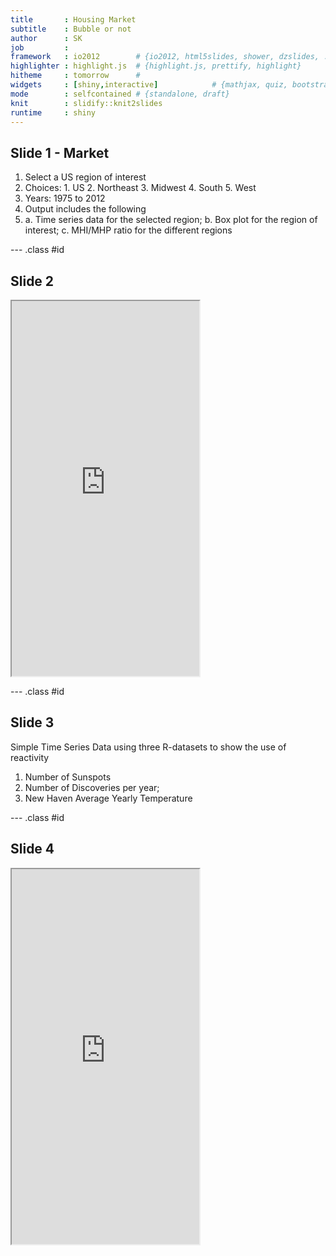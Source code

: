 ```yaml
---
title       : Housing Market 
subtitle    : Bubble or not
author      : SK
job         : 
framework   : io2012        # {io2012, html5slides, shower, dzslides, ...}
highlighter : highlight.js  # {highlight.js, prettify, highlight}
hitheme     : tomorrow      # 
widgets     : [shiny,interactive]            # {mathjax, quiz, bootstrap}
mode        : selfcontained # {standalone, draft}
knit        : slidify::knit2slides
runtime     : shiny
---
```


## Slide 1 - Market

1. Select a US region of interest 
2. Choices: 1. US 2. Northeast 3. Midwest 4. South 5. West
3. Years: 1975 to 2012
4. Output includes the following
5. a. Time series data for the selected region; b. Box plot for the region of interest; c. MHI/MHP ratio for the different regions

--- .class #id
## Slide 2

<iframe src = 'https://srk-2.shinyapps.io/HousingMarket' height='600px'></iframe>


--- .class #id
## Slide 3



Simple Time Series Data using three R-datasets to show the use of reactivity 


1. Number of Sunspots
2. Number of Discoveries per year; 
3. New Haven Average Yearly Temperature

--- .class #id

## Slide 4

<iframe src = 'https://srk-2.shinyapps.io/ShinyApp_InbuiltDataset' height='600px'></iframe>

```
